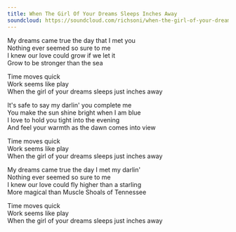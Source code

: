 ```yaml
---
title: When The Girl Of Your Dreams Sleeps Inches Away
soundcloud: https://soundcloud.com/richsoni/when-the-girl-of-your-dreams-sleeps-inches-away
---
```


My dreams came true the day that I met you  
Nothing ever seemed so sure to me  
I knew our love could grow if we let it  
Grow to be stronger than the sea  

Time moves quick  
Work seems like play  
When the girl of your dreams sleeps just inches away  

It's safe to say my darlin' you complete me  
You make the sun shine bright when I am blue  
I love to hold you tight into the evening  
And feel your warmth as the dawn comes into view  

Time moves quick  
Work seems like play  
When the girl of your dreams sleeps just inches away  

My dreams came true the day I met my darlin'  
Nothing ever seemed so sure to me  
I knew our love could fly higher than a starling  
More magical than Muscle Shoals of Tennessee  

Time moves quick  
Work seems like play  
When the girl of your dreams sleeps just inches away  
